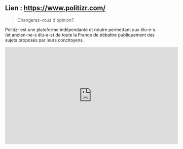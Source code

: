 ## Lien : https://www.politizr.com/

> Changerez-vous d'opinion?

Politizr est une plateforme indépendante et neutre permettant aux élu-e-s (et ancien-ne-s élu-e-s) de toute la France de débattre publiquement des sujets proposés par leurs concitoyens.




<iframe width="560" height="315" style="align: center;" src="https://www.youtube.com/embed/7WHZpebc9q4" frameborder="0" allowfullscreen></iframe>

